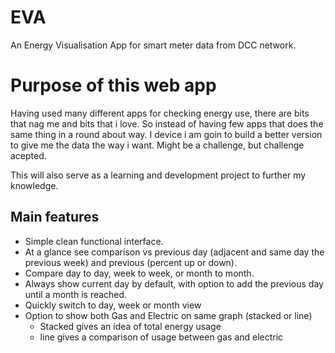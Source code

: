 # EVA

An Energy Visualisation App for smart meter data from DCC network.

# Purpose of this web app

Having used many different apps for checking energy use, there are bits that nag me and bits that i love. So instead of having few apps that does the same thing in a round about way. I device i am goin to build a better version to give me the data the way i want. Might be a challenge, but challenge acepted.

This will also serve as a learning and development project to further my knowledge.

## Main features

- Simple clean functional interface.
- At a glance see comparison vs previous day (adjacent and same day the previous week) and previous (percent up or down).
- Compare day to day, week to week, or month to month.
- Always show current day by default, with option to add the previous day until a month is reached.
- Quickly switch to day, week or month view
- Option to show both Gas and Electric on same graph (stacked or line)
    - Stacked gives an idea of total energy usage
    - line gives a comparison of usage between gas and electric
